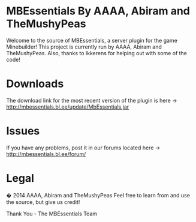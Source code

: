 MBEssentials By AAAA, Abiram and TheMushyPeas
=====================================

Welcome to the source of MBEssentials, a server plugin for the game Minebuilder!
This project is currently run by AAAA, Abiram and TheMushyPeas.
Also, thanks to Ikkerens for helping out with some of the code!

Downloads
=========

The download link for the most recent version of the plugin is here -> http://mbessentials.bl.ee/update/MbEssentials.jar


Issues
======

If you have any problems, post it in our forums located here -> http://mbessentials.bl.ee/forum/

Legal
=====

� 2014 AAAA, Abiram and TheMushyPeas
Feel free to learn from and use the source, but give us credit!

Thank You - The MBEssentials Team

